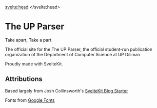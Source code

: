 <svelte:head>
	<title>About</title>
</svelte:head>


# The UP Parser
Take apart, Take a part.

The official site for the The UP Parser, the official student-run publication organization of the Department of Computer Science at UP Diliman

Proudly made with SvelteKit.

## Attributions

Based largely from Josh Collinsworth's [SvelteKit Blog Starter](https://github.com/josh-collinsworth/sveltekit-blog-starter)

Fonts from [Google Fonts](https://fonts.google.com/)

